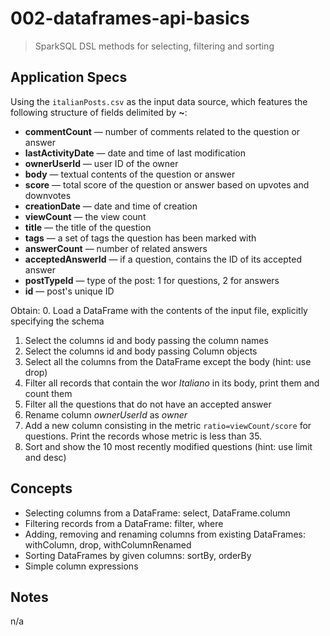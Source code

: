 # 002-dataframes-api-basics
> SparkSQL DSL methods for selecting, filtering and sorting

## Application Specs
Using the `italianPosts.csv` as the input data source, which features the following structure of fields delimited by **~**:
+ **commentCount** &mdash; number of comments related to the question or answer
+ **lastActivityDate** &mdash; date and time of last modification
+ **ownerUserId** &mdash; user ID of the owner
+ **body** &mdash; textual contents of the question or answer
+ **score** &mdash; total score of the question or answer based on upvotes and downvotes
+ **creationDate** &mdash; date and time of creation
+ **viewCount** &mdash; the view count
+ **title** &mdash; the title of the question
+ **tags** &mdash; a set of tags the question has been marked with
+ **answerCount** &mdash; number of related answers
+ **acceptedAnswerId** &mdash; if a question, contains the ID of its accepted answer
+ **postTypeId** &mdash; type of the post: 1 for questions, 2 for answers
+ **id** &mdash; post's unique ID

Obtain:
0. Load a DataFrame with the contents of the input file, explicitly specifying the schema
1. Select the columns id and body passing the column names
2. Select the columns id and body passing Column objects
3. Select all the columns from the DataFrame except the body (hint: use drop)
4. Filter all records that contain the wor *Italiano* in its body, print them and count them
5. Filter all the questions that do not have an accepted answer
6. Rename column *ownerUserId* as *owner*
7. Add a new column consisting in the metric `ratio=viewCount/score` for questions. Print the records whose metric is less than 35.
8. Sort and show the 10 most recently modified questions (hint: use limit and desc)

## Concepts
+ Selecting columns from a DataFrame: select, DataFrame.column 
+ Filtering records from a DataFrame: filter, where
+ Adding, removing and renaming columns from existing DataFrames: withColumn, drop, withColumnRenamed
+ Sorting DataFrames by given columns: sortBy, orderBy
+ Simple column expressions

## Notes
n/a